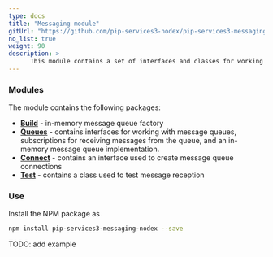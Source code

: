 ```yaml
---
type: docs
title: "Messaging module"
gitUrl: "https://github.com/pip-services3-nodex/pip-services3-messaging-nodex"
no_list: true
weight: 90
description: > 
      This module contains a set of interfaces and classes for working with message queues, as well as an in-memory message queue implementation. 
---
```


### Modules

The module contains the following packages:

- [**Build**](build) - in-memory message queue factory
- [**Queues**](queues) - contains interfaces for working with message queues, subscriptions for receiving messages from the queue, and an in-memory message queue implementation.
- [**Connect**](connect) - contains an interface used to create message queue connections
- [**Test**](test) - contains a class used to test message reception

### Use

Install the NPM package as
```bash
npm install pip-services3-messaging-nodex --save
```

TODO: add example
